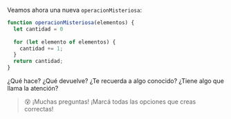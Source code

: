 Veamos ahora una nueva `operacionMisteriosa`:

```javascript
function operacionMisteriosa(elementos) {
  let cantidad = 0
  
  for (let elemento of elementos) {
    cantidad += 1;
  }
  return cantidad;
}
```

¿Qué hace? ¿Qué devuelve? ¿Te recuerda a algo conocido? ¿Tiene algo que llama la atención?

> :dizzy_face: ¡Muchas preguntas! ¡Marcá todas las opciones que creas correctas!

